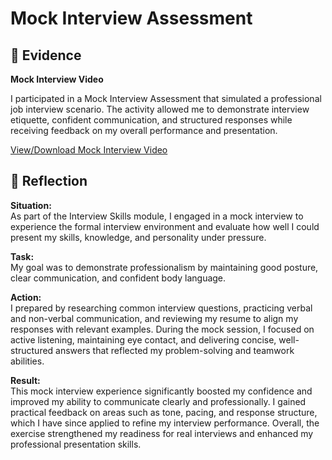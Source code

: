 # Mock Interview Assessment
## 📄 Evidence

**Mock Interview Video**  

I participated in a Mock Interview Assessment that simulated a professional job interview scenario. The activity allowed me to demonstrate interview etiquette, confident communication, and structured responses while receiving feedback on my overall performance and presentation.  

[View/Download Mock Interview Video](https://github.com/AJ219423202/DigitalPortfolio2/blob/999245a748e8607a03eb420981648e92296f6742/Files/219423202_mock_interview.mp4)  

## 💬 Reflection  

**Situation:**  
As part of the Interview Skills module, I engaged in a mock interview to experience the formal interview environment and evaluate how well I could present my skills, knowledge, and personality under pressure.  

**Task:**  
My goal was to demonstrate professionalism by maintaining good posture, clear communication, and confident body language.

**Action:**  
I prepared by researching common interview questions, practicing verbal and non-verbal communication, and reviewing my resume to align my responses with relevant examples. During the mock session, I focused on active listening, maintaining eye contact, and delivering concise, well-structured answers that reflected my problem-solving and teamwork abilities.  

**Result:**  
This mock interview experience significantly boosted my confidence and improved my ability to communicate clearly and professionally. I gained practical feedback on areas such as tone, pacing, and response structure, which I have since applied to refine my interview performance. Overall, the exercise strengthened my readiness for real interviews and enhanced my professional presentation skills.  
